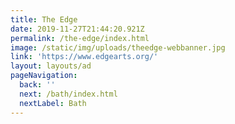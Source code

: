 ```yaml
---
title: The Edge
date: 2019-11-27T21:44:20.921Z
permalink: /the-edge/index.html
image: /static/img/uploads/theedge-webbanner.jpg
link: 'https://www.edgearts.org/'
layout: layouts/ad
pageNavigation:
  back: ''
  next: /bath/index.html
  nextLabel: Bath
---
```


